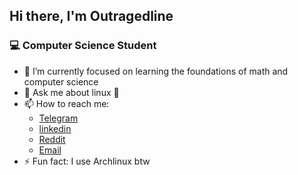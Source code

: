 ## Hi there, I'm Outragedline

### 💻 Computer Science Student
<!--
- 🔭 I’m currently working on ...
- 🌱 I’m currently learning ...
- 👯 I’m looking to collaborate on ...
- 🤔 I’m looking for help with ...
- 💬 Ask me about ...
- 📫 How to reach me: ...
- 😄 Pronouns: ...
- ⚡ Fun fact: ...
-->
- 🌱 I’m currently focused on learning the foundations of math and computer science
- 💬 Ask me about linux 🐧
- 📫 How to reach me:
  - [Telegram](https://t.me/outragedline)
  - [linkedin](https://www.linkedin.com/in/diego-janson-860564264)
  - [Reddit](https://www.reddit.com/user/outragedline)
  - [Email](mailto:outragedline@proton.me)
- ⚡ Fun fact: I use Archlinux btw
